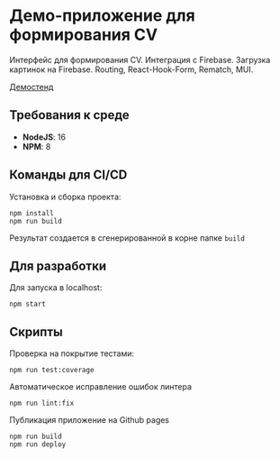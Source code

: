 # Демо-приложение для формирования CV

Интерфейс для формирования CV. Интеграция с Firebase. Загрузка картинок на Firebase. Routing, React-Hook-Form, Rematch, MUI.  

[Демостенд](https://averholantsev.github.io/cv-designer)

## Требования к среде

+ **NodeJS**: 16
+ **NPM**: 8

## Команды для CI/CD

Установка и сборка проекта:

```shell
npm install
npm run build
```

Результат создается в сгенерированной в корне папке `build`

## Для разработки

Для запуска в localhost:

```shell
npm start
```

## Скрипты

Проверка на покрытие тестами:

```shell
npm run test:coverage
```

Автоматическое исправление ошибок линтера

```shell
npm run lint:fix
```

Публикация приложение на Github pages

```shell
npm run build
npm run deploy
```
